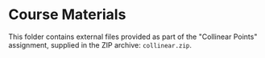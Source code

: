# Course Materials

This folder contains external files provided as part of the "Collinear Points" assignment,
supplied in the ZIP archive: `collinear.zip`.  

